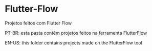 # Flutter-Flow
Projetos feitos com Flutter Flow

PT-BR: esta pasta contém projetos feitos na ferramenta FlutterFlow

EN-US: this folder contains projects made on the FlutterFlow tool

